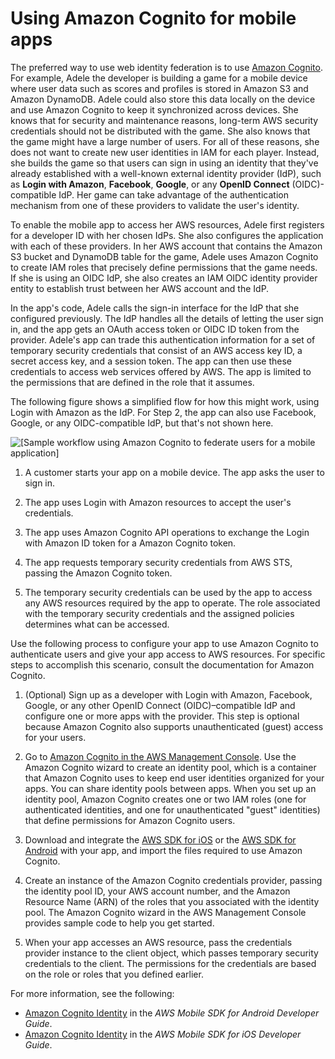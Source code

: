 # Using Amazon Cognito for mobile apps<a name="id_roles_providers_oidc_cognito"></a>

The preferred way to use web identity federation is to use [Amazon Cognito](https://aws.amazon.com/cognito/)\. For example, Adele the developer is building a game for a mobile device where user data such as scores and profiles is stored in Amazon S3 and Amazon DynamoDB\. Adele could also store this data locally on the device and use Amazon Cognito to keep it synchronized across devices\. She knows that for security and maintenance reasons, long\-term AWS security credentials should not be distributed with the game\. She also knows that the game might have a large number of users\. For all of these reasons, she does not want to create new user identities in IAM for each player\. Instead, she builds the game so that users can sign in using an identity that they've already established with a well\-known external identity provider \(IdP\), such as **Login with Amazon**, **Facebook**, **Google**, or any **OpenID Connect** \(OIDC\)\-compatible IdP\. Her game can take advantage of the authentication mechanism from one of these providers to validate the user's identity\. 

To enable the mobile app to access her AWS resources, Adele first registers for a developer ID with her chosen IdPs\. She also configures the application with each of these providers\. In her AWS account that contains the Amazon S3 bucket and DynamoDB table for the game, Adele uses Amazon Cognito to create IAM roles that precisely define permissions that the game needs\. If she is using an OIDC IdP, she also creates an IAM OIDC identity provider entity to establish trust between her AWS account and the IdP\.

In the app's code, Adele calls the sign\-in interface for the IdP that she configured previously\. The IdP handles all the details of letting the user sign in, and the app gets an OAuth access token or OIDC ID token from the provider\. Adele's app can trade this authentication information for a set of temporary security credentials that consist of an AWS access key ID, a secret access key, and a session token\. The app can then use these credentials to access web services offered by AWS\. The app is limited to the permissions that are defined in the role that it assumes\.

The following figure shows a simplified flow for how this might work, using Login with Amazon as the IdP\. For Step 2, the app can also use Facebook, Google, or any OIDC\-compatible IdP, but that's not shown here\.

![\[Sample workflow using Amazon Cognito to federate users for a mobile application\]](http://docs.aws.amazon.com/IAM/latest/UserGuide/images/mobile-app-web-identity-federation.diagram.png)

 

1. A customer starts your app on a mobile device\. The app asks the user to sign in\.

1. The app uses Login with Amazon resources to accept the user's credentials\.

1. The app uses Amazon Cognito API operations to exchange the Login with Amazon ID token for a Amazon Cognito token\.

1. The app requests temporary security credentials from AWS STS, passing the Amazon Cognito token\.

1. The temporary security credentials can be used by the app to access any AWS resources required by the app to operate\. The role associated with the temporary security credentials and the assigned policies determines what can be accessed\.

Use the following process to configure your app to use Amazon Cognito to authenticate users and give your app access to AWS resources\. For specific steps to accomplish this scenario, consult the documentation for Amazon Cognito\.

1. \(Optional\) Sign up as a developer with Login with Amazon, Facebook, Google, or any other OpenID Connect \(OIDC\)–compatible IdP and configure one or more apps with the provider\. This step is optional because Amazon Cognito also supports unauthenticated \(guest\) access for your users\.

1. Go to [Amazon Cognito in the AWS Management Console](https://console.aws.amazon.com/cognito/home)\. Use the Amazon Cognito wizard to create an identity pool, which is a container that Amazon Cognito uses to keep end user identities organized for your apps\. You can share identity pools between apps\. When you set up an identity pool, Amazon Cognito creates one or two IAM roles \(one for authenticated identities, and one for unauthenticated "guest" identities\) that define permissions for Amazon Cognito users\. 

1. Download and integrate the [AWS SDK for iOS](https://docs.amplify.aws/sdk/q/platform/ios) or the [AWS SDK for Android](https://docs.amplify.aws/sdk/q/platform/android) with your app, and import the files required to use Amazon Cognito\.

1. Create an instance of the Amazon Cognito credentials provider, passing the identity pool ID, your AWS account number, and the Amazon Resource Name \(ARN\) of the roles that you associated with the identity pool\. The Amazon Cognito wizard in the AWS Management Console provides sample code to help you get started\.

1. When your app accesses an AWS resource, pass the credentials provider instance to the client object, which passes temporary security credentials to the client\. The permissions for the credentials are based on the role or roles that you defined earlier\.

For more information, see the following:
+ [Amazon Cognito Identity](https://docs.aws.amazon.com/mobile/sdkforandroid/developerguide/cognito-auth.html) in the *AWS Mobile SDK for Android Developer Guide*\. 
+ [Amazon Cognito Identity](https://docs.aws.amazon.com/mobile/sdkforios/developerguide/cognito-auth.html) in the *AWS Mobile SDK for iOS Developer Guide*\.